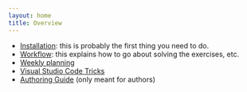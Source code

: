 ```yaml
---
layout: home
title: Overview
---
```


* [Installation](installation/): this is probably the first thing you need to do.
* [Workflow](workflow.md): this explains how to go about solving the exercises, etc.
* [Weekly planning](planning.md)
* [Visual Studio Code Tricks](vscode/)
* [Authoring Guide](authoring/) (only meant for authors)
